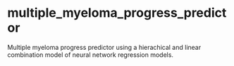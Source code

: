 # multiple_myeloma_progress_predictor
Multiple myeloma progress predictor using a hierachical and linear combination model of neural network regression models.
